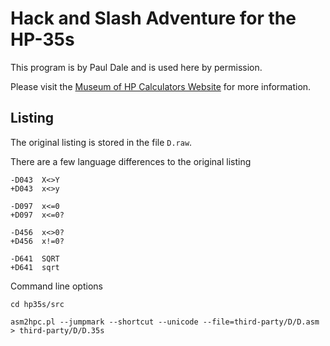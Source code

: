 # Hack and Slash Adventure for the HP-35s

This program is by Paul Dale and is used here by permission.

Please visit the [Museum of HP Calculators Website](https://www.hpmuseum.org/software/35hacksl.htm) for more information.

## Listing

The original listing is stored in the file `D.raw`.

There are a few language differences to the original listing

```
-D043  X<>Y
+D043  x<>y

-D097  x<=0
+D097  x<=0?

-D456  x<>0?
+D456  x!=0?

-D641  SQRT
+D641  sqrt
```

Command line options

```
cd hp35s/src

asm2hpc.pl --jumpmark --shortcut --unicode --file=third-party/D/D.asm > third-party/D/D.35s
```
